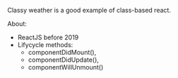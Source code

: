 Classy weather is a good example of class-based react.

About:

- ReactJS before 2019
- Lifycycle methods:
  - componentDidMount(),
  - componentDidUpdate(),
  - componentWillUnmount()
